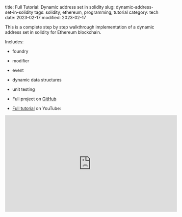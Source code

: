 title: Full Tutorial: Dynamic address set in solidity
slug: dynamic-address-set-in-solidity
tags: solidity, ethereum, programming, tutorial
category: tech
date: 2023-02-17
modified: 2023-02-17

This is a complete step by step walkthrough implementation of a dynamic address set in solidity for Ethereum blockchain.

Includes:

* foundry
* modifier
* event
* dynamic data structures
* unit testing

* Full project on [GitHub](https://github.com/jac18281828/address_set)
* [Full tutorial](https://youtu.be/NJOI4sD9Q_Y) on YouTube:

<iframe width="560" height="315" src="https://www.youtube.com/embed/NJOI4sD9Q_Y" title="YouTube video player" frameborder="0" allow="accelerometer; autoplay; clipboard-write; encrypted-media; gyroscope; picture-in-picture; web-share" allowfullscreen></iframe>
